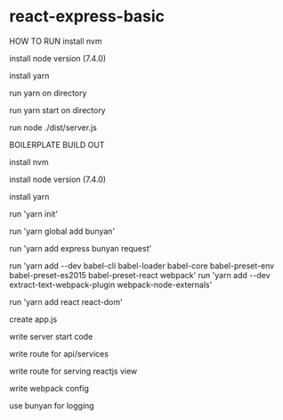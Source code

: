 # react-express-basic

HOW TO RUN
install nvm

install node version (7.4.0) 

install yarn

run yarn on directory

run yarn start on directory

run node ./dist/server.js


BOILERPLATE BUILD OUT

install nvm

install node version (7.4.0) 

install yarn

run 'yarn init'

run 'yarn global add bunyan'

run 'yarn add express bunyan request'

run 'yarn add --dev babel-cli babel-loader babel-core babel-preset-env babel-preset-es2015 babel-preset-react webpack'
run 'yarn add --dev extract-text-webpack-plugin webpack-node-externals'

run 'yarn add react react-dom'

create app.js

write server start code

write route for api/services

write route for serving reactjs view

write webpack config

use bunyan for logging

